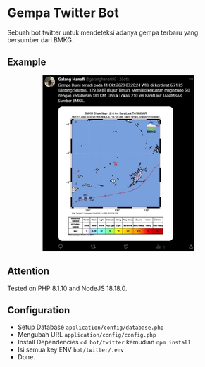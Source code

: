 # Gempa Twitter Bot

Sebuah bot twitter untuk mendeteksi adanya gempa terbaru yang bersumber dari BMKG.

## Example

<p align="center">
    <img src="https://raw.githubusercontent.com/galanghanaf/gempa-twitter-bot/main/assets/img/2.jpg" alt="twitter-bot" height="400">
</p>

## Attention

Tested on PHP 8.1.10 and NodeJS 18.18.0.

## Configuration

- Setup Database `application/config/database.php`
- Mengubah URL `application/config/config.php`
- Install Dependencies `cd bot/twitter` kemudian `npm install`
- Isi semua key ENV `bot/twitter/.env`
- Done.
